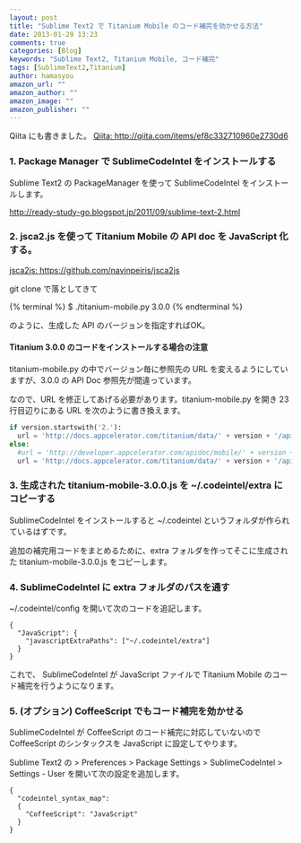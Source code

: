```yaml
---
layout: post
title: "Sublime Text2 で Titanium Mobile のコード補完を効かせる方法"
date: 2013-01-29 13:23
comments: true
categories: [Blog]
keywords: "Sublime Text2, Titanium Mobile, コード補完"
tags: [SublimeText2,Titanium]
author: hamasyou
amazon_url: ""
amazon_author: ""
amazon_image: ""
amazon_publisher: ""
---
```


Qiita にも書きました。 <a href="http://qiita.com/items/ef8c332710960e2730d6" rel="external nofollow">Qiita: http://qiita.com/items/ef8c332710960e2730d6</a>

<h3>1. Package Manager で SublimeCodeIntel をインストールする</h3>

Sublime Text2 の PackageManager を使って SublimeCodeIntel をインストールします。

<i class="fa fa-search"></i> <a href="http://ready-study-go.blogspot.jp/2011/09/sublime-text-2.html" rel="external nofollow">http://ready-study-go.blogspot.jp/2011/09/sublime-text-2.html</a>

<h3>2. jsca2.js を使って Titanium Mobile の API doc を JavaScript 化する。</h3>

<i class="fa fa-search"></i> <a href="https://github.com/navinpeiris/jsca2js" rel="external nofollow">jsca2js: https://github.com/navinpeiris/jsca2js</a>

git clone で落としてきて

{% terminal %}
$ ./titanium-mobile.py 3.0.0
{% endterminal %}

のように、生成した API のバージョンを指定すればOK。

<h4>Titanium 3.0.0 のコードをインストールする場合の注意</h4>

titanium-mobile.py の中でバージョン毎に参照先の URL を変えるようにしていますが、3.0.0 の API Doc 参照先が間違っています。

なので、URL を修正してあげる必要があります。titanium-mobile.py を開き 23行目辺りにある URL を次のように書き換えます。

```python titanium-mobile.py
if version.startswith('2.'):
  url = 'http://docs.appcelerator.com/titanium/data/' + version + '/api.json'
else:
  #url = 'http://developer.appcelerator.com/apidoc/mobile/' + version + '/api.json'
  url = 'http://docs.appcelerator.com/titanium/data/' + version + '/api.json'
```

<h3>3. 生成された titanium-mobile-3.0.0.js を ~/.codeintel/extra にコピーする</h3>

SublimeCodeIntel をインストールすると ~/.codeintel というフォルダが作られているはずです。

追加の補完用コードをまとめるために、extra フォルダを作ってそこに生成された titanium-mobile-3.0.0.js をコピーします。

<h3>4. SublimeCodeIntel に extra フォルダのパスを通す</h3>

~/.codeintel/config を開いて次のコードを追記します。

<pre class="code"><code>{
  "JavaScript": {
    "javascriptExtraPaths": ["~/.codeintel/extra"]
  }
}</code></pre>

これで、 SublimeCodeIntel が JavaScript ファイルで Titanium Mobile のコード補完を行うようになります。

<h3>5. (オプション) CoffeeScript でもコード補完を効かせる</h3>

SublimeCodeIntel が CoffeeScript のコード補完に対応していないので CoffeeScript のシンタックスを JavaScript に設定してやります。

Sublime Text2 の > Preferences > Package Settings > SublimeCodeIntel > Settings - User を開いて次の設定を追加します。

<pre class="code"><code>{
  "codeintel_syntax_map":
  {
    "CoffeeScript": "JavaScript"
  }
}</code></pre>
